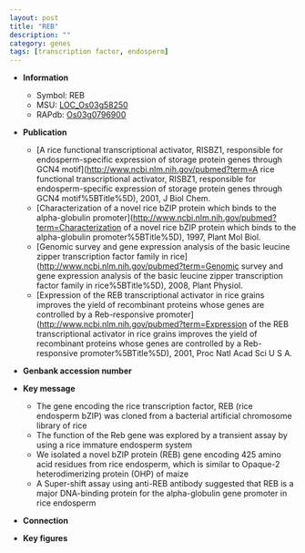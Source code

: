 ```yaml
---
layout: post
title: "REB"
description: ""
category: genes
tags: [transcription factor, endosperm]
---
```


* **Information**  
    + Symbol: REB  
    + MSU: [LOC_Os03g58250](http://rice.plantbiology.msu.edu/cgi-bin/ORF_infopage.cgi?orf=LOC_Os03g58250)  
    + RAPdb: [Os03g0796900](http://rapdb.dna.affrc.go.jp/viewer/gbrowse_details/irgsp1?name=Os03g0796900)  

* **Publication**  
    + [A rice functional transcriptional activator, RISBZ1, responsible for endosperm-specific expression of storage protein genes through GCN4 motif](http://www.ncbi.nlm.nih.gov/pubmed?term=A rice functional transcriptional activator, RISBZ1, responsible for endosperm-specific expression of storage protein genes through GCN4 motif%5BTitle%5D), 2001, J Biol Chem.
    + [Characterization of a novel rice bZIP protein which binds to the alpha-globulin promoter](http://www.ncbi.nlm.nih.gov/pubmed?term=Characterization of a novel rice bZIP protein which binds to the alpha-globulin promoter%5BTitle%5D), 1997, Plant Mol Biol.
    + [Genomic survey and gene expression analysis of the basic leucine zipper transcription factor family in rice](http://www.ncbi.nlm.nih.gov/pubmed?term=Genomic survey and gene expression analysis of the basic leucine zipper transcription factor family in rice%5BTitle%5D), 2008, Plant Physiol.
    + [Expression of the REB transcriptional activator in rice grains improves the yield of recombinant proteins whose genes are controlled by a Reb-responsive promoter](http://www.ncbi.nlm.nih.gov/pubmed?term=Expression of the REB transcriptional activator in rice grains improves the yield of recombinant proteins whose genes are controlled by a Reb-responsive promoter%5BTitle%5D), 2001, Proc Natl Acad Sci U S A.

* **Genbank accession number**  

* **Key message**  
    + The gene encoding the rice transcription factor, REB (rice endosperm bZIP) was cloned from a bacterial artificial chromosome library of rice
    + The function of the Reb gene was explored by a transient assay by using a rice immature endosperm system
    + We isolated a novel bZIP protein (REB) gene encoding 425 amino acid residues from rice endosperm, which is similar to Opaque-2 heterodimerizing protein (OHP) of maize
    + A Super-shift assay using anti-REB antibody suggested that REB is a major DNA-binding protein for the alpha-globulin gene promoter in rice endosperm

* **Connection**  

* **Key figures**  


